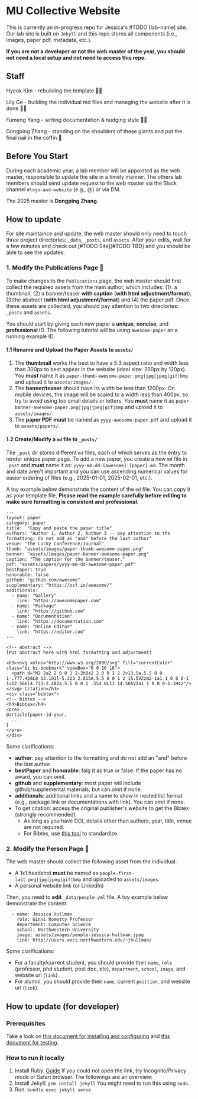 # MU Collective Website

This is currently an in-progress repo for Jessica's #TODO [lab-name] site. Our lab site is built on `Jekyll` and this repo stores all components (i.e., images, paper pdf, metadata, etc.).

**If you are not a developer or not the web master of the year, you should not need a local setup and not need to access this repo.**

## Staff

Hyeok Kim - rebuilding the template :man_technologist:

Lily Ge - building the individual md files and managing the website after it is done :woman_pilot:

Fumeng Yang - writing documentation & nudging style :woman_juggling:

Dongping Zhang - standing on the shoulders of these giants and put the final nail in the coffin :hammer:

## Before You Start

During each academic year, a lab member will be appointed as the web master, responsible to update the site in a timely manner. The others lab members should send update request to the web master via the Slack channel `#logo-and-website` (e.g., @) or via DM.

The 2025 master is **Dongping Zhang**.

## How to update

For site maintaince and update, the web master should only need to touch three project directories: `_data`, `_posts`, and `assets`. After your edits, wait for a few minutes and check out [#TODO Site](#TODO TBD) and you should be able to see the updates.

### 1. Modify the Publications Page :page_facing_up:

To make changes to the `Publications` page, the web master should first collect the required assets from the main author, which includes: (1). a thumbnail, (2) a banner/teaser **with caption** (**with html adjustment/format**), (3)the abstract (**with html adjustment/format**) and (4) the paper pdf. Once these assets are collected, you should pay attention to two directories: `_posts` and `assets`.

You should start by giving each new paper a **unique**, **concise**, and **professional** ID. The following tutorial will be using `awesome-paper` an a running example ID.

#### 1.1 Rename and Upload the Paper Assets to `assets/`

1. The **thumbnail** works the best to have a 5:3 aspect ratio and width less than 300px to best appear in the website (ideal size: 200px by 120px). You **must** name it as `paper-thumb-awesome-paper.png|jpg|jpeg|gif|bmp` and upload it to `assets/images/`.
2. The **banner/teaser** should have its width be less than 1200px. On mobile devices, the image will be scaled to a width less than 400px, so try to avoid using too small details or letters. You **must** name it as `paper-banner-awesome-paper.png|jpg|jpeg|gif|bmp` and upload it to `assets/images/`.
3. The **paper PDF** **must** be named as `yyyy-awesome-paper.pdf` and upload it to `assets/papers/`.

#### 1.2 Create/Modify a `md` file to `_posts/`

The `_post` dir stores different `md` files, each of which serves as the entry to render unique paper page. To add a new paper, you create a new `md` file in `_post` and **must** name it as: `yyyy-mm-dd-[awesome]-[paper].md`. The month and date aren't important and you can use ascending numerical values for easier ordering of files (e.g., 2025-01-01, 2025-02-01, etc.).

A toy example below demonstrate the content of the `md` file. You can copy it as your template file. **Please read the example carefully before editing to make sure formatting is consistent and professional**.

```{yaml}
---
layout: paper
category: paper
title:  "Copy and paste the paper title"
authors: "Author 1, Author 2, Author 3 -- pay attention to the formatting: do not add an "and" before the last author"
venue: "The Lucky Conference/Journal"
thumb: "assets/images/paper-thumb-awesome-paper.png"
banner: "assets/images/paper-banner-awesome-paper.png"
caption: "The caption for the banner/teaser."
pdf: "assets/papers/yyyy-mm-dd-awesome-paper.pdf"
bestPaper: true
honorable: false
github: "github.com/awesome"
supplementary: "https://osf.io/awesome/"
additionals:
  - name: "Gallery"
    link: "https://awesomepaper.com"
  - name: "Package"
    link: "https://github.com"
  - name: "Documentation"
    link: "https://documentation.com"
  - name: "Online Editor"
    link: "https://editor.com"
---

<!-- abstract -->
[Put abstract here with html formatting and adjustment]

<h3><svg xmlns="http://www.w3.org/2000/svg" fill="currentColor" class="bi bi-bookmark" viewBox="0 0 16 16">
  <path d="M2 2a2 2 0 0 1 2-2h8a2 2 0 0 1 2 2v13.5a.5.5 0 0 1-.777.416L8 13.101l-5.223 2.815A.5.5 0 0 1 2 15.5V2zm2-1a1 1 0 0 0-1 1v12.566l4.723-2.482a.5.5 0 0 1 .554 0L13 14.566V2a1 1 0 0 0-1-1H4z"/>
</svg> Citation</h3>
<div class="bibtex">
<!-- bibtex -->
<h4>Bibtex</h4>
<pre>
@article{paper-id-year,
  ...
}
</pre>
</div>
```

Some clarifications:

- **author**: pay attention to the formatting and do not add an "and" before the last author.
- **bestPaper** and **honorable**: falg it as true or false. If the paper has no award, you can omit.
- **github** and **supplementary**: most paper will include github/supplemental materials, but can omit if none.
- **additionals**: additional links and a name to show in nested list format (e.g., package link or documentations with link). You can omit if none.
- To get citation: access the original publisher's website to get the Bibtex (strongly recommended).
  - As long as you have DOI, details other than authors, year, title, venue are not required.
  - For Bibtex, use [this tool](https://flamingtempura.github.io/bibtex-tidy/index.html) to standardize.

### 2. Modify the Person Page :frowning_person:

The web master should collect the following asset from the individual:

- A 1x1 headshot **must** be named as `people-first-last.png|jpg|jpeg|gif|bmp` and uploaded to `assets/images`.
- A personal website link (or LinkedIn)

Then, you need to **edit** `_data/people.yml` file. A toy example below demonstrate the content.

```{yaml}
  - name: Jessica Hullman
    role: Ginni Rometty Professor
    department: Computer Science
    school: Northwestern University
    image: assets/images/people-jessica-hullman.jpeg
    link: http://users.eecs.northwestern.edu/~jhullman/
```

Some clarifications:

- For a faculty/current student, you should provide their `name`, `role` (professor, phd student, post doc, etc), `department`, `school`, `image`, and website url (`link`).
- For alumni, you should provide their `name`, current `position`, and website url (`link`).

## How to update (for developer)

### Prerequisites

Take a look on [this document for installing and configuring](https://docs.github.com/en/pages/setting-up-a-github-pages-site-with-jekyll) and [this document for testing](https://docs.github.com/en/pages/setting-up-a-github-pages-site-with-jekyll/testing-your-github-pages-site-locally-with-jekyll).

### How to run it locally

1. Install Ruby. [Guide](https://mac.install.guide/ruby/12.html) If you could not open the link, try Incognito/Privacy mode or Safari browser. The followings are an overview:
2. Install Jekyll: `gem install jekyll` You might need to run this using `sudo`.
3. Run: `bundle exec jekyll serve`
